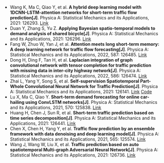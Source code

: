 * Wang K, Ma C, Qiao Y, et al. <b>A hybrid deep learning model with 1DCNN-LSTM-attention networks for short-term traffic flow prediction[J]</b>. Physica A: Statistical Mechanics and its Applications, 2021: 126293. [Link](https://www.sciencedirect.com/science/article/pii/S0378437121005665)
* Duan Y, Zhang S, Yu Z. <b>Applying Bayesian spatio-temporal models to demand analysis of shared bicycle[J]</b>. Physica A: Statistical Mechanics and its Applications, 2021: 126296. [Link](https://www.sciencedirect.com/science/article/pii/S0378437121005690)
* Fang W, Zhuo W, Yan J, et al. <b>Attention meets long short-term memory: A deep learning network for traffic flow forecasting[J]</b>. Physica A: Statistical Mechanics and its Applications, 2022, 587: 126485. [Link](https://www.sciencedirect.com/science/article/pii/S0378437121007585)
* Dong H, Ding F, Tan H, et al. <b>Laplacian integration of graph convolutional network with tensor completion for traffic prediction with missing data in inter-city highway network[J]</b>. Physica A: Statistical Mechanics and its Applications, 2022, 586: 126474. [Link](https://www.sciencedirect.com/science/article/pii/S0378437121007470)
* Zhai L, Yang Y, Song S, et al. <b>Self-supervision Spatiotemporal Part-Whole Convolutional Neural Network for Traffic Prediction[J]</b>. Physica A: Statistical Mechanics and its Applications, 2021: 126141. [Link](https://www.sciencedirect.com/science/article/pii/S0378437121004143) [Code](https://github.com/zhu-xm1/STPWNet)
* Lu X, Ma C, Qiao Y. <b>Short-term demand forecasting for online car-hailing using ConvLSTM networks[J]</b>. Physica A: Statistical Mechanics and its Applications, 2021, 570: 125838. [Link](https://www.sciencedirect.com/science/article/pii/S0378437121001102)
* Huang H, Chen J, Sun R, et al. <b>Short-term traffic prediction based on time series decomposition[J]</b>. Physica A: Statistical Mechanics and its Applications, 2021: 126441. [Link](https://www.sciencedirect.com/science/article/pii/S0378437121007147)
* Chen X, Chen H, Yang Y, et al. <b>Traffic flow prediction by an ensemble framework with data denoising and deep learning model[J]</b>. Physica A: Statistical Mechanics and its Applications, 2021, 565: 125574. [Link](https://www.sciencedirect.com/science/article/pii/S0378437120308724)
* Wang J, Wang W, Liu X, et al. <b>Traffic prediction based on auto spatiotemporal Multi-graph Adversarial Neural Network[J]</b>. Physica A: Statistical Mechanics and its Applications, 2021: 126736. [Link](https://www.sciencedirect.com/science/article/pii/S0378437121009407)